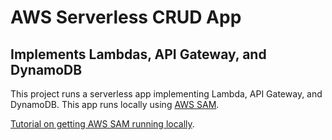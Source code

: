 # AWS Serverless CRUD App 

## Implements Lambdas, API Gateway, and DynamoDB

This project runs a serverless app implementing Lambda, API Gateway, and DynamoDB.  This app runs locally using [AWS SAM](https://aws.amazon.com/serverless/sam/).  

[Tutorial on getting AWS SAM running locally](https://github.com/aaronwht/aws-sam-dynamodb-local).  


